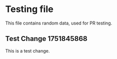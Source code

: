 # Testing file

This file contains random data, used for PR testing.


## Test Change 1751845868

This is a test change.
